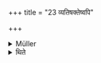 +++
title = "23 व्यतिषक्तेष्वपि"

+++

<details><summary>Müller</summary>

At the time when the Kapālas are put on the fire, one puts on the karu with the first kapāla verse.

#####  Commentary

Karu is here used for the vessel for boiling the caru, the carusthālī. The first of these verses is dhṛṣṭir asi. Kapālas are the jars in which the rice is cooked.
</details>

<details><summary>थिते</summary>

व्यतिषक्तेष्वपि २३
</details>
